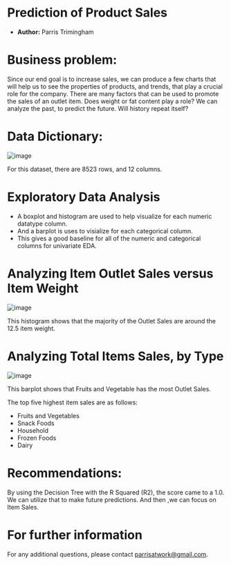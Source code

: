 # **Prediction of Product Sales**
- **Author:** Parris Trimingham

# Business problem:
Since our end goal is to increase sales, we can produce a few charts that will help us to see the properties of products, and trends, that play a crucial role for the company. There are many factors that can be used to promote the sales of an outlet item. Does weight or fat content play a role? We can analyze the past, to predict the future. Will history repeat itself?

# Data Dictionary:
![image](https://user-images.githubusercontent.com/128560277/236364869-aae3c407-9332-4f99-95a5-0a22af222a47.png)

For this dataset, there are 8523 rows, and 12 columns.

# Exploratory Data Analysis
- A boxplot and histogram are used to help visualize for each numeric datatype column. 
- And a barplot is uses to visialize for each categorical column.
- This gives a good baseline for all of the numeric and categorical columns for univariate EDA.

# Analyzing Item Outlet Sales versus Item Weight
![image](https://user-images.githubusercontent.com/128560277/236365991-b7d5b3ca-e986-4ccb-9090-158f8c2fd448.png)

This histogram shows that the majority of the Outlet Sales are around the 12.5 item weight.

# Analyzing Total Items Sales, by Type
![image](https://user-images.githubusercontent.com/128560277/236366154-1932d869-6162-45d8-8371-bc190bc8c194.png)

This barplot shows that Fruits and Vegetable has the most Outlet Sales.

The top five highest item sales are as follows:
- Fruits and Vegetables
- Snack Foods
- Household
- Frozen Foods
- Dairy

# Recommendations:
By using the Decision Tree with the R Squared (R2), the score came to a 1.0. We can utilize that to make future predictions. And then ,we can focus on Item Sales.

# For further information
For any additional questions, please contact parrisatwork@gmail.com.

